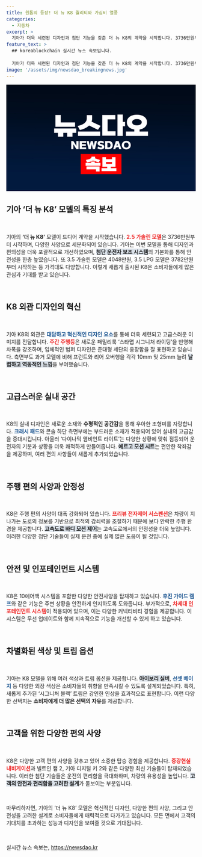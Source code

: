 ```yaml
---
title: 원톱의 등장! 더 뉴 K8 퀄리티와 가심비 열풍
categories:
  - 자동차
excerpt: >
  기아가 더욱 세련된 디자인과 첨단 기능을 갖춘 더 뉴 K8의 계약을 시작합니다. 3736만원부터 시작하는 가격에 고급스러움과 안전성을 겸비한 이 모델은 자동차 애호가들의 마음을 사로잡을 것입니다.
feature_text: >
  ## koreablockchain 실시간 뉴스 속보입니다.

  기아가 더욱 세련된 디자인과 첨단 기능을 갖춘 더 뉴 K8의 계약을 시작합니다. 3736만원부터 시작하는 가격에 고급스러움과 안전성을 겸비한 이 모델은 자동차 애호가들의 마음을 사로잡을 것입니다.
image: '/assets/img/newsdao_breakingnews.jpg'
---
```


<p><img src="/assets/img/newsdao_breakingnews.jpg" alt="koreablockchain 속보" /></p>

<h2 data-ke-size="size26">기아 ‘더 뉴 K8’ 모델의 특징 분석</h2>

<p data-ke-size="size16">&nbsp;</p>

<p>기아의 <b>‘더 뉴 K8’</b> 모델이 드디어 계약을 시작했습니다. <b><span style="color: #ee2323;">2.5 가솔린 모델</span></b>은 3736만원부터 시작하며, 다양한 사양으로 세분화되어 있습니다. 기아는 이번 모델을 통해 디자인과 편의성을 더욱 포괄적으로 개선하였으며, <b><span style="background-color: #21538527;">첨단 운전자 보조 시스템</span></b>의 기본화를 통해 안전성을 한층 높였습니다. 또 3.5 가솔린 모델은 4048만원, 3.5 LPG 모델은 3782만원부터 시작하는 등 가격대도 다양합니다. 이렇게 새롭게 출시된 K8은 소비자들에게 많은 관심과 기대를 받고 있습니다.</p>

<p data-ke-size="size16">&nbsp;</p>

<h2 data-ke-size="size26">K8 외관 디자인의 혁신</h2>

<p data-ke-size="size16">&nbsp;</p>

<p>기아 K8의 외관은 <b><span style="color: #1a5490;">대담하고 혁신적인 디자인 요소</span></b>를 통해 더욱 세련되고 고급스러운 이미지를 전달합니다. <b><span style="color: #ee2323;">주간 주행등</span></b>은 새로운 패밀리룩 ‘스타맵 시그니처 라이팅’을 반영해 차폭을 강조하며, 입체적인 범퍼 디자인은 준대형 세단의 웅장함을 잘 표현하고 있습니다. 측면부도 과거 모델에 비해 프런트와 리어 오버행을 각각 10mm 및 25mm 늘려 <b><span style="background-color: #21538527;">날렵하고 역동적인 느낌</span></b>을 부여했습니다.</p>

<p data-ke-size="size16">&nbsp;</p>

<h2 data-ke-size="size26">고급스러운 실내 공간</h2>

<p data-ke-size="size16">&nbsp;</p>

<p>K8의 실내 디자인은 새로운 소재와 <b>수평적인 공간감</b>을 통해 우아한 조형미를 자랑합니다. <b><span style="color: #1a5490;">크래시 패드</span></b>와 콘솔 하단 측면부에는 부드러운 소재가 적용되어 있어 실내의 고급감을 증대시킵니다. 아울러 ‘다이나믹 앰비언트 라이트’는 다양한 상황에 맞춰 점등되어 운전자의 기분과 상황을 더욱 쾌적하게 만들어줍니다. <b><span style="background-color: #21538527;">에르고 모션 시트</span></b>는 편안한 착좌감을 제공하며, 여러 편의 사항들이 새롭게 추가되었습니다.</p>

<p data-ke-size="size16">&nbsp;</p>

<h2 data-ke-size="size26">주행 편의 사양과 안정성</h2>

<p data-ke-size="size16">&nbsp;</p>

<p>K8은 주행 편의 사양이 대폭 강화되어 있습니다. <b><span style="color: #ee2323;">프리뷰 전자제어 서스펜션</span></b>은 차량이 지나가는 도로의 정보를 기반으로 최적의 감쇠력을 조절하기 때문에 보다 안락한 주행 환경을 제공합니다. <b><span style="background-color: #21538527;">고속도로 바디 모션 제어</span></b>는 고속도로에서의 안정성을 더욱 높입니다. 이러한 다양한 첨단 기술들이 실제 운전 중에 실제 많은 도움이 될 것입니다.</p>

<p data-ke-size="size16">&nbsp;</p>

<h2 data-ke-size="size26">안전 및 인포테인먼트 시스템</h2>

<p data-ke-size="size16">&nbsp;</p>

<p>K8은 10에어백 시스템을 포함한 다양한 안전사양을 탑재하고 있습니다. <b><span style="color: #1a5490;">후진 가이드 램프</span></b>와 같은 기능은 주변 상황을 안전하게 인지하도록 도와줍니다. 부가적으로, <b><span style="color: #ee2323;">차세대 인포테인먼트 시스템</span></b>이 적용되어 있으며, 이는 다양한 커넥티비티 경험을 제공합니다. 이 시스템은 무선 업데이트와 함께 지속적으로 기능을 개선할 수 있게 하고 있습니다.</p>

<p data-ke-size="size16">&nbsp;</p>

<h2 data-ke-size="size26">차별화된 색상 및 트림 옵션</h2>

<p data-ke-size="size16">&nbsp;</p>

<p>기아는 K8 모델을 위해 여러 색상과 트림 옵션을 제공합니다. <b><span style="background-color: #21538527;">아이보리 실버</span></b>, <b><span style="color: #1a5490;">선셋 베이지</span></b> 등 다양한 외장 색상은 소비자들의 취향을 만족시킬 수 있도록 설계되었습니다. 특히, 새롭게 추가된 ‘시그니처 블랙’ 트림은 강인한 인상을 효과적으로 표현합니다. 이런 다양한 선택지는 <b>소비자에게 더 많은 선택의 자유</b>를 제공합니다.</p>

<p data-ke-size="size16">&nbsp;</p>

<h2 data-ke-size="size26">고객을 위한 다양한 편의 사양</h2>

<p data-ke-size="size16">&nbsp;</p>

<p>K8은 다양한 고객 편의 사양을 갖추고 있어 소중한 탑승 경험을 제공합니다. <b><span style="color: #ee2323;">증강현실 내비게이션</span></b>과 빌트인 캠 2, 기아 디지털 키 2와 같은 다양한 최신 기술들이 탑재되었습니다. 이러한 첨단 기술들은 운전의 편리함을 극대화하며, 차량의 유용성을 높입니다. <b><span style="background-color: #21538527;">고객의 안전과 편리함을 고려한 설계</span></b>가 돋보이는 부분입니다.</p>

<p data-ke-size="size16">&nbsp;</p>

<p>마무리하자면, 기아의 ‘더 뉴 K8’ 모델은 혁신적인 디자인, 다양한 편의 사양, 그리고 안전성을 고려한 설계로 소비자들에게 매력적으로 다가가고 있습니다. 모든 면에서 고객의 기대치를 초과하는 성능과 디자인을 보여줄 것으로 기대됩니다.</p>

<p data-ke-size="size16">&nbsp;</p>
실시간 뉴스 속보는, <a href="https://newsdao.kr" rel="dofollow">https://newsdao.kr</a>


